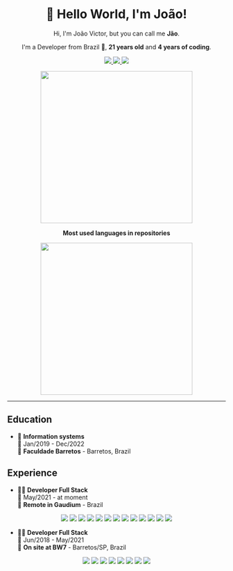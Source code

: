 <h1 align='center'>👋 Hello World, I'm João!</h1>


<p align='center'>Hi, I'm João Victor, but you can call me <strong>Jão</strong>.</p>

<p align='center'>I'm a Developer from Brazil 💚, <strong>21 years old</strong> and <strong>4 years of coding</strong>.</p> 

<p align='center'>
	<a target="_blank" href="https://www.linkedin.com/in/joao-veiga/">
		<img src="https://img.shields.io/badge/LinkedIn-0077B5?style=for-the-badge&logo=linkedin&logoColor=white" />
	</a>
	<a target="_blank" href="https://www.instagram.com/joao_vv_souza/">
		<img src="https://img.shields.io/badge/Instagram-E4405F?style=for-the-badge&logo=instagram&logoColor=white" />
	</a>
	<a target="_blank" href="mailto:joaovveigasouza@gmail.com">
		<img src="https://img.shields.io/badge/Gmail-D14836?style=for-the-badge&logo=gmail&logoColor=white" />
	</a>
</p>
<p align='center'>
  <a href="#"><img src="https://github-readme-stats.vercel.app/api?username=JVVeiga&show_icons=true&count_private=true&theme=dark&hide_border=true" width="350"></a>
</p>


<p align='center'><strong>Most used languages in repositories</strong></p>
<p align='center'>
  <a href="#"><img src="https://github-readme-stats.vercel.app/api/top-langs?username=JVVeiga&langs_count=5&theme=dark&hide_title=true&hide_border=true&cache_seconds=7200" width="350"></a>
</p>

----

## Education

- 📖 **Information systems**\
📆 Jan/2019 - Dec/2022\
📍 **Faculdade Barretos** - Barretos, Brazil

## Experience

- 👨‍💻 **Developer Full Stack**\
📆 May/2021 - at moment\
📍 **Remote in Gaudium** - Brazil

<p align='center'>
  <img src="https://img.shields.io/badge/PHP-777BB4?logo=php&logoColor=white" />
<img src="https://img.shields.io/badge/go-%2300ADD8.svg?logo=go&logoColor=white" />
<img src="https://img.shields.io/badge/MySQL-00000F?logo=mysql&logoColor=white" />
<img src="https://img.shields.io/badge/redis-%23DD0031.svg?&logo=redis&logoColor=white" />
<img src="https://img.shields.io/badge/bootstrap-563D7C?logo=bootstrap&logoColor=white" />
<img src="https://img.shields.io/badge/html5-E34F26?logo=html5&logoColor=white" />
<img src="https://img.shields.io/badge/SASS-hotpink.svg?logo=SASS&logoColor=white" />
<img src="https://img.shields.io/badge/css3-1572B6?logo=css3&logoColor=white" />
<img src="https://img.shields.io/badge/JavaScript-F7DF1E?logo=javascript&logoColor=black" />
<img src="https://img.shields.io/badge/jQuery-0769AD?logo=jquery&logoColor=white" />
<img src="https://img.shields.io/badge/Git-F05032?logo=git&logoColor=white" />
<img src="https://img.shields.io/badge/Postman-FF6C37?logo=Postman&logoColor=white" />
<img src="https://img.shields.io/badge/Insomnia-black?logo=insomnia&logoColor=5849BE" />
</p>

- 👨‍💻 **Developer Full Stack**\
📆 Jun/2018 - May/2021\
📍 **On site at BW7** - Barretos/SP, Brazil


<p align='center'>
  <img src="https://img.shields.io/badge/PHP-777BB4?logo=php&logoColor=white" />
<img src="https://img.shields.io/badge/MySQL-00000F?logo=mysql&logoColor=white" />
<img src="https://img.shields.io/badge/bootstrap-563D7C?logo=bootstrap&logoColor=white" />
<img src="https://img.shields.io/badge/html5-E34F26?logo=html5&logoColor=white" />
<img src="https://img.shields.io/badge/css3-1572B6?logo=css3&logoColor=white" />
<img src="https://img.shields.io/badge/JavaScript-F7DF1E?logo=javascript&logoColor=black" />
<img src="https://img.shields.io/badge/jQuery-0769AD?logo=jquery&logoColor=white" />
<img src="https://img.shields.io/badge/Git-F05032?logo=git&logoColor=white" />
</p>



